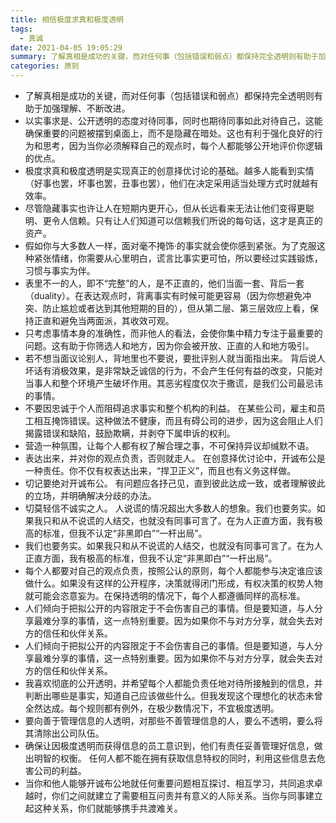 ```yaml
---
title: 相信极度求真和极度透明
tags:
  - 真诚
date: 2021-04-05 19:05:29
summary: 了解真相是成功的关键，而对任何事（包括错误和弱点）都保持完全透明则有助于加强理解、不断改进。
categories: 原则
---
```


- 了解真相是成功的关键，而对任何事（包括错误和弱点）都保持完全透明则有助于加强理解、不断改进。
- 以实事求是、公开透明的态度对待同事，同时也期待同事如此对待自己，这能确保重要的问题被摆到桌面上，而不是隐藏在暗处。这也有利于强化良好的行为和思考，因为当你必须解释自己的观点时，每个人都能够公开地评价你逻辑的优点。
- 极度求真和极度透明是实现真正的创意择优讨论的基础。越多人能看到实情（好事也罢，坏事也罢，丑事也罢），他们在决定采用适当处理方式时就越有效率。
- 尽管隐藏事实也许让人在短期内更开心，但从长远看来无法让他们变得更聪明、更令人信赖。只有让人们知道可以信赖我们所说的每句话，这才是真正的资产。
- 假如你与大多数人一样，面对毫不掩饰·的事实就会使你感到紧张。为了克服这种紧张情绪，你需要从心里明白，谎言比事实更可怕，所以要经过实践锻炼，习惯与事实为伴。
- 表里不一的人，即不“完整”的人，是不正直的，他们当面一套、背后一套（duality）。在表达观点时，背离事实有时候可能更容易（因为你想避免冲突、防止尴尬或者达到其他短期的目的），但从第二层、第三层效应上看，保持正直和避免当两面派，其收效可观。
- 只考虑事情本身的准确性，而非他人的看法，会使你集中精力专注于最重要的问题。这有助于你筛选人和地方，因为你会被开放、正直的人和地方吸引。
- 若不想当面议论别人，背地里也不要说，要批评别人就当面指出来。 背后说人坏话有消极效果，是非常缺乏诚信的行为，不会产生任何有益的改变，只能对当事人和整个环境产生破坏作用。其恶劣程度仅次于撒谎，是我们公司最忌讳的事情。
- 不要因忠诚于个人而阻碍追求事实和整个机构的利益。 在某些公司，雇主和员工相互掩饰错误。这种做法不健康，而且有碍公司的进步，因为这会阻止人们揭露错误和缺陷，鼓励欺瞒，并剥夺下属申诉的权利。
- 营造一种氛围，让每个人都有权了解合理之事，不可保持异议却缄默不语。
- 表达出来，并对你的观点负责，否则就走人。 在创意择优讨论中，开诚布公是一种责任。你不仅有权表达出来，“捍卫正义”，而且也有义务这样做。
- 切记要绝对开诚布公。 有问题应各抒己见，直到彼此达成一致，或者理解彼此的立场，并明确解决分歧的办法。
- 切莫轻信不诚实之人。 人说谎的情况超出大多数人的想象。我们也要务实。如果我只和从不说谎的人结交，也就没有同事可言了。在为人正直方面，我有极高的标准，但我不认定“非黑即白”“一杆出局”。
- 我们也要务实。如果我只和从不说谎的人结交，也就没有同事可言了。在为人正直方面，我有极高的标准，但我不认定“非黑即白”“一杆出局”。
- 每个人都要对自己的观点负责，按照公认的原则，每个人都能参与决定谁应该做什么。如果没有这样的公开程序，决策就得闭门形成，有权决策的权势人物就可能会恣意妄为。在保持透明的情况下，每个人都遵循同样的高标准。
- 人们倾向于把拟公开的内容限定于不会伤害自己的事情。但是要知道，与人分享最难分享的事情，这一点特别重要。因为如果你不与对方分享，就会失去对方的信任和伙伴关系。
- 人们倾向于把拟公开的内容限定于不会伤害自己的事情。但是要知道，与人分享最难分享的事情，这一点特别重要。因为如果你不与对方分享，就会失去对方的信任和伙伴关系。
- 我喜欢彻底的公开透明，并希望每个人都能负责任地对待所接触到的信息，并判断出哪些是事实，知道自己应该做些什么。但我发现这个理想化的状态未曾全然达成。每个规则都有例外，在极少数情况下，不宜极度透明。
- 要向善于管理信息的人透明，对那些不善管理信息的人，要么不透明，要么将其清除出公司队伍。
- 确保让因极度透明而获得信息的员工意识到，他们有责任妥善管理好信息，做出明智的权衡。 任何人都不能在拥有获取信息特权的同时，利用这些信息去危害公司的利益。
- 当你和他人能够开诚布公地就任何重要问题相互探讨、相互学习，共同追求卓越时，你们之间就建立了需要相互问责并有意义的人际关系。当你与同事建立起这种关系，你们就能够携手共渡难关。